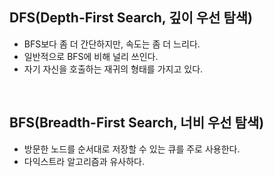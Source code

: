 ## DFS(Depth-First Search, 깊이 우선 탐색)

- BFS보다 좀 더 간단하지만, 속도는 좀 더 느리다.
- 일반적으로 BFS에 비해 널리 쓰인다.
- 자기 자신을 호출하는 재귀의 형태를 가지고 있다.
<br>

## BFS(Breadth-First Search, 너비 우선 탐색)

- 방문한 노드를 순서대로 저장할 수 있는 큐를 주로 사용한다.
- 다익스트라 알고리즘과 유사하다.
